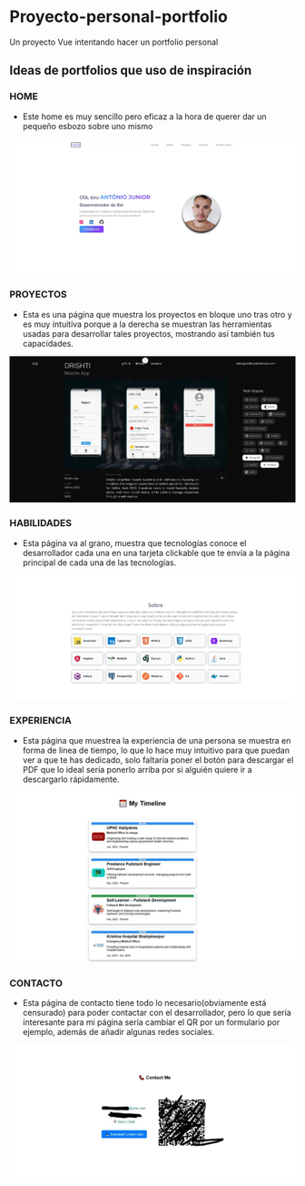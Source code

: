 # Proyecto-personal-portfolio
Un proyecto Vue intentando hacer un portfolio personal

## Ideas de portfolios que uso de inspiración

### HOME
- Este home es muy sencillo pero eficaz a la hora de querer dar un pequeño esbozo sobre uno mismo

![home](./images/Captura-home.JPG)

### PROYECTOS
- Esta es una página que muestra los proyectos en bloque uno tras otro y es muy intuitiva porque a la derecha se muestran las herramientas usadas para desarrollar tales proyectos, mostrando así también tus capacidades.

![Proyecto](./images/Captura-proyectos.JPG)

### HABILIDADES
- Esta página va al grano, muestra que tecnologías conoce el desarrollador cada una en una tarjeta clickable que te envía a la página principal de cada una de las tecnologías.

![Habilidades](./images/Captura-habildades.JPG)

### EXPERIENCIA
- Esta página que muestrea la experiencia de una persona se muestra en forma de linea de tiempo, lo que lo hace muy intuitivo para que puedan ver a que te has dedicado, solo faltaría poner el botón para descargar el PDF que lo ideal sería ponerlo arriba por si alguién quiere ir a descargarlo rápidamente.

![Experiencia](./images/Captura-experiencia.JPG)

### CONTACTO
- Esta página de contacto tiene todo lo necesario(obviamente está censurado) para poder contactar con el desarrollador, pero lo que sería interesante para mi página sería cambiar el QR por un formulario por ejemplo, además de añadir algunas redes sociales.

![Contacto](./images/Captura-Contacto.JPG)